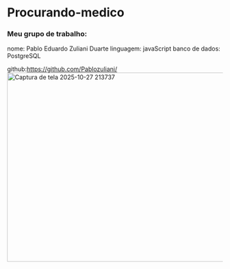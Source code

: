 # Procurando-medico

### Meu grupo de trabalho:
nome: Pablo Eduardo Zuliani Duarte
linguagem: javaScript
banco de dados: PostgreSQL

github:https://github.com/Pablozuliani/
<img width="673" height="443" alt="Captura de tela 2025-10-27 213737" src="https://github.com/user-attachments/assets/333e7aff-0906-454a-b2fc-d4bf66565590" />
